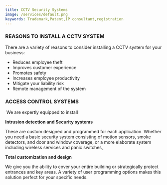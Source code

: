 ```yaml
---
title: CCTV Security Systems
image: /services/default.png
keywords: Trademark,Patent,IP consultant,registration
---
```


### REASONS TO INSTALL A CCTV SYSTEM

There are a variety of reasons to consider installing a CCTV system for your business:

* Reduces employee theft
* Improves customer experience
* Promotes safety
* Increases employee productivity
* Mitigate your liability risk
* Remote management of the system

### ACCESS CONTROL SYSTEMS

&nbsp;We are expertly equipped to install

**Intrusion detection and Security systems**

These are custom designed and programmed for each application. Whether you need a basic security system consisting of motion sensors, smoke detectors, and door and window coverage, or a more elaborate system including wireless services and panic switches,

**Total customization and design**

We give you the ability to cover your entire building or strategically protect entrances and key areas. A variety of user programming options makes this solution perfect for your specific needs.

## &nbsp;

&nbsp;
